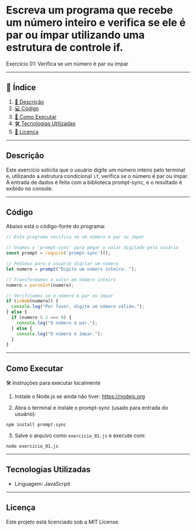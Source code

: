# Escreva um programa que recebe um número inteiro e verifica se ele é par ou ímpar utilizando uma estrutura de controle if.

Exercício 01: Verifica se um número é par ou ímpar

---

## 📑 Índice

1. [📖 Descrição](#descrição)  
2. [💻 Código](#código)  
3. [🚀 Como Executar](#como-executar)   
4. [🛠️ Tecnologias Utilizadas](#tecnologias-utilizadas)  
5. [📜 Licença](#licença)  

---

## Descrição

Este exercício solicita que o usuário digite um número inteiro pelo terminal e, utilizando a estrutura condicional `if`, verifica se o número é par ou ímpar. 
A entrada de dados é feita com a biblioteca prompt-sync, e o resultado é exibido no console.

---

## Código

Abaixo está o código-fonte do programa:

```JavaScript
// Este programa verifica se um número é par ou ímpar

// Usamos o 'prompt-sync' para pegar o valor digitado pelo usuário
const prompt = require('prompt-sync')();

// Pedimos para o usuário digitar um número
let numero = prompt("Digite um número inteiro: ");

// Transformamos o valor em número inteiro
numero = parseInt(numero);

// Verificamos se o número é par ou ímpar
if (isNaN(numero)) {
  console.log("Por favor, digite um número válido.");
} else {
  if (numero % 2 === 0) {
    console.log("O número é par.");
  } else {
    console.log("O número é ímpar.");
  }
}

```

---

## Como Executar

🛠️ Instruções para executar localmente

1. Instale o Node.js se ainda não tiver: https://nodejs.org

2. Abra o terminal e instale o prompt-sync (usado para entrada do usuário):

```
npm install prompt-sync
```

3. Salve o arquivo como `exercicio_01.js` e execute com:

```
node exercicio_01.js
```

---

## Tecnologias Utilizadas

- Linguagem: JavaScrpit

---

## Licença

Este projeto está licenciado sob a MIT License.

